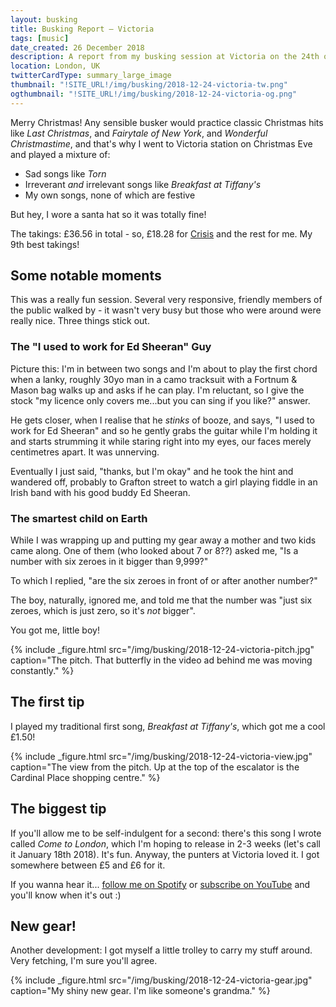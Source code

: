 ```yaml
---
layout: busking
title: Busking Report – Victoria
tags: [music]
date_created: 26 December 2018
description: A report from my busking session at Victoria on the 24th of December 2018!
location: London, UK
twitterCardType: summary_large_image
thumbnail: "!SITE_URL!/img/busking/2018-12-24-victoria-tw.png"
ogthumbnail: "!SITE_URL!/img/busking/2018-12-24-victoria-og.png"
---
```


Merry Christmas! Any sensible busker would practice classic Christmas hits like _Last Christmas_, and _Fairytale of New York_, and _Wonderful Christmastime_, and that's why I went to Victoria station on Christmas Eve and played a mixture of:

- Sad songs like _Torn_
- Irreverant _and_ irrelevant songs like _Breakfast at Tiffany's_
- My own songs, none of which are festive

But hey, I wore a santa hat so it was totally fine!

The takings: £36.56 in total - so, £18.28 for [Crisis](https://www.crisis.org.uk/) and the rest for me. My 9th best takings!

## Some notable moments

This was a really fun session. Several very responsive, friendly members of the public walked by - it wasn't very busy but those who were around were really nice. Three things stick out.

### The "I used to work for Ed Sheeran" Guy

Picture this: I'm in between two songs and I'm about to play the first chord when a lanky, roughly 30yo man in a camo tracksuit with a Fortnum & Mason bag walks up and asks if he can play. I'm reluctant, so I give the stock "my licence only covers me...but you can sing if you like?" answer.

He gets closer, when I realise that he _stinks_ of booze, and says, "I used to work for Ed Sheeran" and so he gently grabs the guitar while I'm holding it and starts strumming it while staring right into my eyes, our faces merely centimetres apart. It was unnerving.

Eventually I just said, "thanks, but I'm okay" and he took the hint and wandered off, probably to Grafton street to watch a girl playing fiddle in an Irish band with his good buddy Ed Sheeran.

### The smartest child on Earth

While I was wrapping up and putting my gear away a mother and two kids came along. One of them (who looked about 7 or 8??) asked me, "Is a number with six zeroes in it bigger than 9,999?"

To which I replied, "are the six zeroes in front of or after another number?"

The boy, naturally, ignored me, and told me that the number was "just six zeroes, which is just zero, so it's _not_ bigger".

You got me, little boy!

{% include _figure.html src="/img/busking/2018-12-24-victoria-pitch.jpg" caption="The pitch. That butterfly in the video ad behind me was moving constantly." %}

## The first tip

I played my traditional first song, _Breakfast at Tiffany's_, which got me a cool £1.50!

{% include _figure.html src="/img/busking/2018-12-24-victoria-view.jpg" caption="The view from the pitch. Up at the top of the escalator is the Cardinal Place shopping centre." %}

## The biggest tip

If you'll allow me to be self-indulgent for a second: there's this song I wrote called _Come to London_, which I'm hoping to release in 2-3 weeks (let's call it January 18th 2018). It's fun. Anyway, the punters at Victoria loved it. I got somewhere between £5 and £6 for it.

If you wanna hear it... [follow me on Spotify](https://distrokid.com/hyperfollow/danhough/cB85) or [subscribe on YouTube](https://www.youtube.com/danhough) and you'll know when it's out :)

## New gear!

Another development: I got myself a little trolley to carry my stuff around. Very fetching, I'm sure you'll agree.

{% include _figure.html src="/img/busking/2018-12-24-victoria-gear.jpg" caption="My shiny new gear. I'm like someone's grandma." %}

